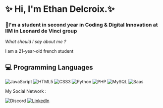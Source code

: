 # ✨ Hi, I'm Ethan Delcroix.✨

### 📝I'm a student in second year in Coding & Digital Innovation at IIM in Leonard de Vinci group

 *What should I say about me ?*

I am a 21-year-old french student

## 💻 Programming Languages 

![JavaScript](https://img.shields.io/badge/javascript-%23323330.svg?style=for-the-badge&logo=javascript&logoColor=%23F7DF1E)
![HTML5](https://img.shields.io/badge/html5-%23E34F26.svg?style=for-the-badge&logo=html5&logoColor=white)
![CSS3](https://img.shields.io/badge/css3-%231572B6.svg?style=for-the-badge&logo=css3&logoColor=white)
	![Python](https://img.shields.io/badge/python-3670A0?style=for-the-badge&logo=python&logoColor=ffdd54)
  ![PHP](https://img.shields.io/badge/php-%23777BB4.svg?style=for-the-badge&logo=php&logoColor=white)
  ![MySQL](https://img.shields.io/badge/MySQL-MySQL-orange)
![Saas](https://img.shields.io/badge/Sass-CC6699?style=for-the-badge&logo=sass&logoColor=white)

My Social Network :

![Discord](https://img.shields.io/badge/%3Cnalith%3E-%237289DA.svg?style=for-the-badge&logo=discord&logoColor=white)
<a href="https://www.linkedin.com/in/ethan-delcroix" rel="nofollow">
![LinkedIn](https://img.shields.io/badge/Ethan-Delcroix-%230077B5.svg?style=for-the-badge&logo=linkedin&logoColor=white)</a>

